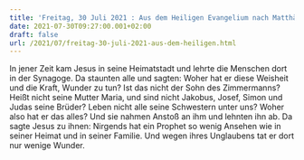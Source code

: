 ```yaml
---
title: 'Freitag, 30 Juli 2021 : Aus dem Heiligen Evangelium nach Matthäus - Mt 13,54-58.'
date: 2021-07-30T09:27:00.001+02:00
draft: false
url: /2021/07/freitag-30-juli-2021-aus-dem-heiligen.html
---
```


In jener Zeit kam Jesus in seine Heimatstadt und lehrte die Menschen dort in der Synagoge. Da staunten alle und sagten: Woher hat er diese Weisheit und die Kraft, Wunder zu tun? Ist das nicht der Sohn des Zimmermanns? Heißt nicht seine Mutter Maria, und sind nicht Jakobus, Josef, Simon und Judas seine Brüder? Leben nicht alle seine Schwestern unter uns? Woher also hat er das alles? Und sie nahmen Anstoß an ihm und lehnten ihn ab. Da sagte Jesus zu ihnen: Nirgends hat ein Prophet so wenig Ansehen wie in seiner Heimat und in seiner Familie. Und wegen ihres Unglaubens tat er dort nur wenige Wunder.